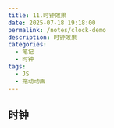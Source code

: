 ```yaml
---
title: 11.时钟效果
date: 2025-07-18 19:18:00
permalink: /notes/clock-demo
description: 时钟效果
categories:
  - 笔记
  - 时钟
tags:
  - JS
  - 拖动动画
---
```


## 时钟

<demo react="react/Clock/index.tsx" 
:reactFiles="['react/Clock/index.tsx','react/Clock/index.scss']" 
/>
